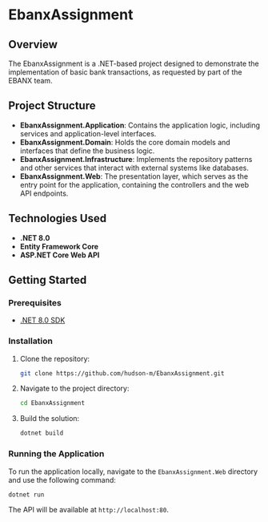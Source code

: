 # EbanxAssignment

## Overview

The EbanxAssignment is a .NET-based project designed to demonstrate the implementation of basic bank transactions, as requested by part of the EBANX team.

## Project Structure

- **EbanxAssignment.Application**: Contains the application logic, including services and application-level interfaces.
- **EbanxAssignment.Domain**: Holds the core domain models and interfaces that define the business logic.
- **EbanxAssignment.Infrastructure**: Implements the repository patterns and other services that interact with external systems like databases.
- **EbanxAssignment.Web**: The presentation layer, which serves as the entry point for the application, containing the controllers and the web API endpoints.

## Technologies Used

- **.NET 8.0**
- **Entity Framework Core**
- **ASP.NET Core Web API**

## Getting Started

### Prerequisites

- [.NET 8.0 SDK](https://dotnet.microsoft.com/download/dotnet/8.0)

### Installation

1. Clone the repository:
   ```bash
   git clone https://github.com/hudson-m/EbanxAssignment.git
2. Navigate to the project directory:
   ```bash
   cd EbanxAssignment
3. Build the solution:
   ```bash
   dotnet build
### Running the Application

To run the application locally, navigate to the `EbanxAssignment.Web` directory and use the following command:

```bash
dotnet run
```
The API will be available at `http://localhost:80`.
